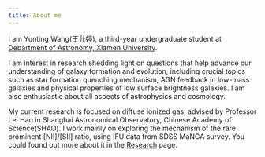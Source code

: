 ```yaml
---
title: About me
---
```


I am Yunting Wang(王允婷), a third-year undergraduate student at [Department of Astronomy, Xiamen University](https://astro.xmu.edu.cn/en/HOME.htm).

I am interest in research shedding light on questions that help advance our understanding of galaxy formation and evolution, including crucial topics such as star formation quenching mechanism, AGN feedback in low-mass galaxies and physical properties of low surface brightness galaxies. I am also enthusiastic about all aspects of astrophysics and cosmology.

My current research is focused on diffuse ionized gas, advised by Professor Lei Hao in Shanghai Astronomical Observatory, Chinese Academy of Science(SHAO). I work mainly on exploring the mechanism of the rare prominent [NII]/[SII] ratio, using IFU data from SDSS MaNGA survey. You could found out more about it in the [Research](https://yunting-wang.github.io/Research_Summary.pdf) page.